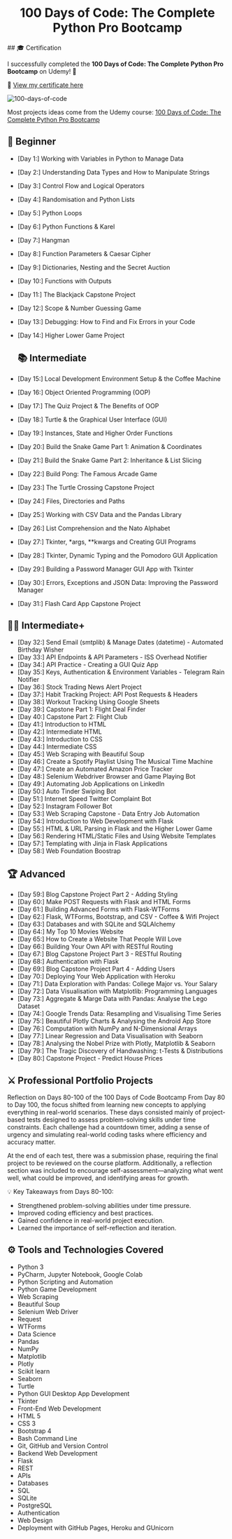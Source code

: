 <h1 align="center">100 Days of Code: The Complete Python Pro Bootcamp
</h1>
## 🎓 Certification

I successfully completed the **100 Days of Code: The Complete Python Pro Bootcamp** on Udemy! 🚀

🔗 [View my certificate here](https://www.udemy.com/certificate/UC-1ea2616e-e7b0-456c-8d47-c7caae0c2d1b/)


![100-days-of-code](https://user-images.githubusercontent.com/98851253/155425637-9ac7250e-52a3-429a-a679-ac619f5ff6ea.gif)

Most projects ideas come from the Udemy course: [100 Days of Code: The Complete Python Pro Bootcamp](https://www.udemy.com/course/100-days-of-code/)

## 🔰 Beginner 
- [Day 1:] Working with Variables in Python to Manage Data
- [Day 2:] Understanding Data Types and How to Manipulate Strings
- [Day 3:] Control Flow and Logical Operators
- [Day 4:] Randomisation and Python Lists
- [Day 5:] Python Loops
- [Day 6:] Python Functions & Karel
- [Day 7:] Hangman
- [Day 8:] Function Parameters & Caesar Cipher
- [Day 9:] Dictionaries, Nesting and the Secret Auction
- [Day 10:] Functions with Outputs
- [Day 11:] The Blackjack Capstone Project
- [Day 12:] Scope & Number Guessing Game
- [Day 13:] Debugging: How to Find and Fix Errors in your Code
- [Day 14:] Higher Lower Game Project

  ## 📚 Intermediate
- [Day 15:] Local Development Environment Setup & the Coffee Machine
- [Day 16:] Object Oriented Programming (OOP)
- [Day 17:] The Quiz Project & The Benefits of OOP
- [Day 18:] Turtle & the Graphical User Interface (GUI)
- [Day 19:] Instances, State and Higher Order Functions
- [Day 20:] Build the Snake Game Part 1: Animation & Coordinates
- [Day 21:] Build the Snake Game Part 2: Inheritance & List Slicing
- [Day 22:] Build Pong: The Famous Arcade Game
- [Day 23:] The Turtle Crossing Capstone Project
- [Day 24:] Files, Directories and Paths
- [Day 25:] Working with CSV Data and the Pandas Library
- [Day 26:] List Comprehension and the Nato Alphabet
- [Day 27:] Tkinter, *args, **kwargs and Creating GUI Programs
- [Day 28:] Tkinter, Dynamic Typing and the Pomodoro GUI Application
- [Day 29:] Building a Password Manager GUI App with Tkinter
- [Day 30:] Errors, Exceptions and JSON Data: Improving the Password Manager
- [Day 31:] Flash Card App Capstone Project

## 👨‍💻 Intermediate+
- [Day 32:] Send Email (smtplib) & Manage Dates (datetime) - Automated Birthday Wisher
- [Day 33:] API Endpoints & API Parameters - ISS Overhead Notifier
- [Day 34:] API Practice - Creating a GUI Quiz App
- [Day 35:] Keys, Authentication & Environment Variables - Telegram Rain Notifier
- [Day 36:] Stock Trading News Alert Project
- [Day 37:] Habit Tracking Project: API Post Requests & Headers
- [Day 38:] Workout Tracking Using Google Sheets
- [Day 39:] Capstone Part 1: Flight Deal Finder
- [Day 40:] Capstone Part 2: Flight Club
- [Day 41:] Introduction to HTML
- [Day 42:] Intermediate HTML
- [Day 43:] Introduction to CSS
- [Day 44:] Intermediate CSS
- [Day 45:] Web Scraping with Beautiful Soup
- [Day 46:] Create a Spotify Playlist Using The Musical Time Machine
- [Day 47:] Create an Automated Amazon Price Tracker
- [Day 48:] Selenium Webdriver Browser and Game Playing Bot
- [Day 49:] Automating Job Applications on LinkedIn
- [Day 50:] Auto Tinder Swiping Bot
- [Day 51:] Internet Speed Twitter Complaint Bot
- [Day 52:] Instagram Follower Bot
- [Day 53:] Web Scraping Capstone - Data Entry Job Automation
- [Day 54:] Introduction to Web Development with Flask
- [Day 55:] HTML & URL Parsing in Flask and the Higher Lower Game
- [Day 56:] Rendering HTML/Static Files and Using Website Templates
- [Day 57:] Templating with Jinja in Flask Applications
- [Day 58:] Web Foundation Boostrap


## 🏆 Advanced
- [Day 59:] Blog Capstone Project Part 2 - Adding Styling
- [Day 60:] Make POST Requests with Flask and HTML Forms
- [Day 61:] Building Advanced Forms with Flask-WTForms
- [Day 62:] Flask, WTForms, Bootstrap, and CSV - Coffee & Wifi Project
- [Day 63:] Databases and with SQLite and SQLAlchemy
- [Day 64:] My Top 10 Movies Website
- [Day 65:] How to Create a Website That People Will Love
- [Day 66:] Building Your Own API with RESTful Routing
- [Day 67:] Blog Capstone Project Part 3 - RESTful Routing
- [Day 68:] Authentication with Flask
- [Day 69:] Blog Capstone Project Part 4 - Adding Users
- [Day 70:] Deploying Your Web Application with Heroku
- [Day 71:] Data Exploration with Pandas: College Major vs. Your Salary
- [Day 72:] Data Visualisation with Matplotlib: Programming Languages
- [Day 73:] Aggregate & Marge Data with Pandas: Analyse the Lego Dataset
- [Day 74:] Google Trends Data: Resampling and Visualising Time Series
- [Day 75:] Beautiful Plotly Charts & Analysing the Android App Store
- [Day 76:] Computation with NumPy and N-Dimensional Arrays
- [Day 77:] Linear Regression and Data Visualisation with Seaborn
- [Day 78:] Analysing the Nobel Prize with Plotly, Matplotlib & Seaborn
- [Day 79:] The Tragic Discovery of Handwashing: t-Tests & Distributions
- [Day 80:] Capstone Project - Predict House Prices

## ⚔ Professional Portfolio Projects

Reflection on Days 80-100 of the 100 Days of Code Bootcamp
From Day 80 to Day 100, the focus shifted from learning new concepts to applying everything in real-world scenarios. These days consisted mainly of project-based tests designed to assess problem-solving skills under time constraints. Each challenge had a countdown timer, adding a sense of urgency and simulating real-world coding tasks where efficiency and accuracy matter.

At the end of each test, there was a submission phase, requiring the final project to be reviewed on the course platform. Additionally, a reflection section was included to encourage self-assessment—analyzing what went well, what could be improved, and identifying areas for growth.

💡 Key Takeaways from Days 80-100:

  - Strengthened problem-solving abilities under time pressure.
  - Improved coding efficiency and best practices.
  - Gained confidence in real-world project execution.
  - Learned the importance of self-reflection and iteration.


## ⚙ Tools and Technologies Covered
- Python 3
- PyCharm, Jupyter Notebook, Google Colab
- Python Scripting and Automation
- Python Game Development
- Web Scraping
- Beautiful Soup
- Selenium Web Driver
- Request
- WTForms
- Data Science
- Pandas
- NumPy
- Matplotlib
- Plotly
- Scikit learn
- Seaborn
- Turtle
- Python GUI Desktop App Development
- Tkinter
- Front-End Web Development
- HTML 5
- CSS 3
- Bootstrap 4
- Bash Command Line
- Git, GitHub and Version Control
- Backend Web Development
- Flask
- REST
- APIs
- Databases
- SQL
- SQLite
- PostgreSQL
- Authentication
- Web Design
- Deployment with GitHub Pages, Heroku and GUnicorn




